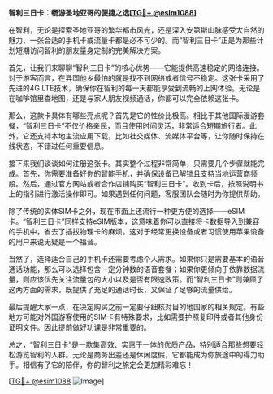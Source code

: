 **智利三日卡：畅游圣地亚哥的便捷之选[[TG💪+ @esim1088](https://t.me/s/esim1088)]**

在智利，无论是探索圣地亚哥的繁华都市风光，还是深入安第斯山脉感受大自然的魅力，一张合适的手机卡或流量卡都是必不可少的。而“智利三日卡”正是为那些计划短期访问智利的朋友量身定制的完美解决方案。

首先，让我们来聊聊“智利三日卡”的核心优势——它能提供高速稳定的网络连接。对于游客而言，在异国他乡最怕的就是找不到网络或者信号不稳定。这张卡采用了先进的4G LTE技术，确保你在智利的每一天都能享受到流畅的上网体验。无论是在咖啡馆里查地图，还是与家人朋友视频通话，你都可以完全依赖这张卡。

那么，这款卡具体有哪些亮点呢？首先是它的性价比极高。相比于其他国际漫游套餐，“智利三日卡”不仅价格亲民，而且使用时间灵活，非常适合短期旅行者。此外，它还支持本地主流应用下载，比如社交媒体、流媒体平台等，让你随时保持在线状态，不错过任何重要信息。

接下来我们谈谈如何注册这张卡。其实整个过程非常简单，只需要几个步骤就能完成。首先，你需要准备好你的智能手机，并确保设备已解锁且支持当地运营商频段。然后，通过官方网站或者合作店铺购买“智利三日卡”。收到卡后，按照说明书上的指引进行激活操作即可。如果遇到任何问题，客服团队会随时为你提供帮助。

除了传统的实体SIM卡之外，现在市面上还流行一种更方便的选择——eSIM卡。“智利三日卡”同样支持eSIM版本，这意味着你可以直接将卡数据导入到兼容的手机中，省去了插拔物理卡的麻烦。这对于经常更换设备或者习惯使用苹果设备的用户来说无疑是一个福音。

当然了，选择适合自己的手机卡还需要考虑个人需求。如果你只是需要基本的语音通话功能，那么可以选择包含一定分钟数的语音套餐；如果你更倾向于依靠数据流量，则应该优先关注流量包的大小以及是否有限速政策。而“智利三日卡”则兼顾了这两方面的需求，既提供了充足的通话时长，又保证了足够的流量供给。

最后提醒大家一点，在决定购买之前一定要仔细核对目的地国家的相关规定。有些地方可能对外国游客使用的SIM卡有特殊要求，比如需要护照复印件或者其他身份证明文件。因此提前做好功课是非常重要的。

总之，“智利三日卡”是一款集高效、实惠于一体的优质产品，特别适合那些想要轻松游览智利的人群。无论是商务出差还是休闲度假，它都能成为你旅途中的得力助手。相信有了它的陪伴，你的智利之旅定会更加精彩难忘！

[[TG💪+ @esim1088](https://t.me/s/esim1088) ![Image](https://i.postimg.cc/4NQfJmqS/Snipaste-2025-05-13-00-14-12.png)]
